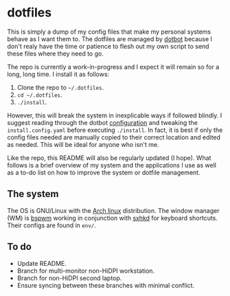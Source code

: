# dotfiles

This is simply a dump of my config files that make my personal systems behave as I want them to. The dotfiles are managed by [dotbot](https://github.com/anishathalye/dotbot) because I don't realy have the time or patience to flesh out my own script to send these files where they need to go.

The repo is currently a work-in-progress and I expect it will remain so for a long, long time. I install it as follows:
1. Clone the repo to `~/.dotfiles`.
2. `cd ~/.dotfiles`.
3. `./install`.

However, this will break the system in inexplicable ways if followed blindly. I suggest reading through the dotbot [configuration](https://github.com/anishathalye/dotbot#configuration) and tweaking the `install.config.yaml` before executing `./install`. In fact, it is best if only the config files needed are manually copied to their correct location and edited as needed. This will be ideal for anyone who isn't me.

Like the repo, this README will also be regularly updated (I hope). What follows is a brief overview of my system and the applications I use as well as a to-do list on how to improve the system or dotfile management.

## The system

The OS is GNU/Linux with the [Arch linux](https://www.archlinux.org/) distribution. The window manager (WM) is [bspwm](https://github.com/baskerville/bspwm/) working in conjunction with [sxhkd](https://github.com/baskerville/sxhkd/) for keyboard shortcuts. Their configs are found in `env/`.

## To do
* Update README.
* Branch for multi-monitor non-HiDPI workstation.
* Branch for non-HiDPI second laptop.
* Ensure syncing between these branches with minimal conflict.
